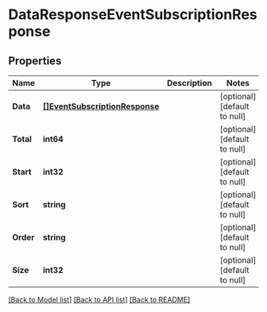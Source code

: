 # DataResponseEventSubscriptionResponse

## Properties
Name | Type | Description | Notes
------------ | ------------- | ------------- | -------------
**Data** | [**[]EventSubscriptionResponse**](EventSubscriptionResponse.md) |  | [optional] [default to null]
**Total** | **int64** |  | [optional] [default to null]
**Start** | **int32** |  | [optional] [default to null]
**Sort** | **string** |  | [optional] [default to null]
**Order** | **string** |  | [optional] [default to null]
**Size** | **int32** |  | [optional] [default to null]

[[Back to Model list]](../README.md#documentation-for-models) [[Back to API list]](../README.md#documentation-for-api-endpoints) [[Back to README]](../README.md)

